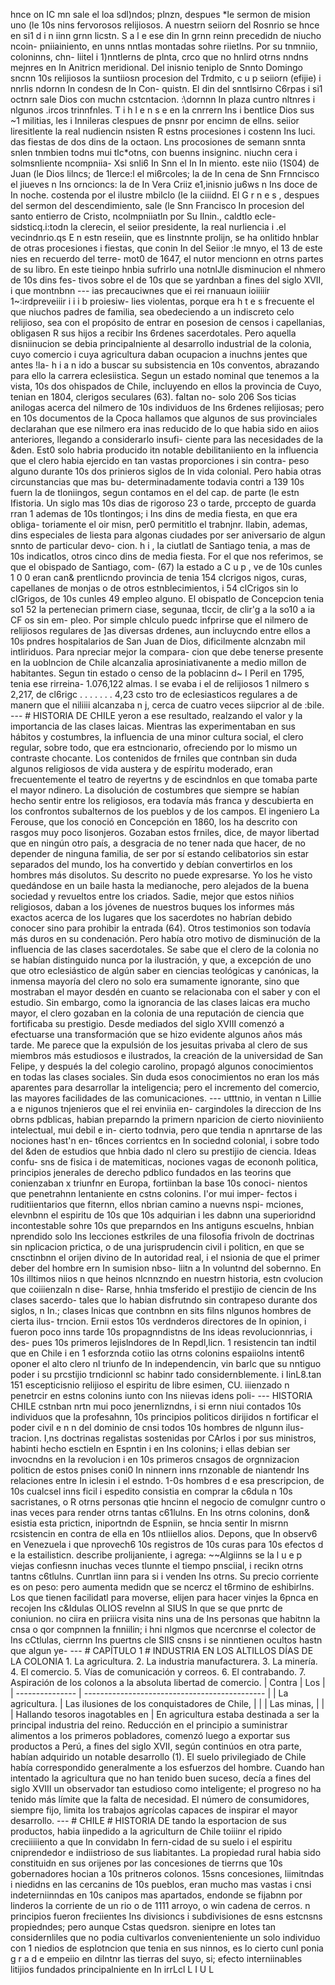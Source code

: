 hnce on IC mn sale el loa sdl)ndos; plnzn, despues *le sermon de mision uno (le 10s nins fervorosos relijiosos. A nuestrn seiiorn del Rosnrio se hnce en si1 d i n iinn grnn licstn. S a l e ese din In grnn reinn precedidn de niucho ncoin- pniiainiento, en unns nntlas montadas sohre riietlns. Por su tnmniio, coloninns, chn- liitel i 1)nntlerns de plnta, crco que no hnlird otrns nndns mejnres en In Anitricn meridional. Del inisnio teniplo de Snnto Domingo sncnn 10s relijiosos la suntiiosn procesion del Trdmito, c u p seiiorn (efijie) i nnrlis ndornn In condesn de In Con- quistn. El din del snntlsirno C6rpas i si1 octnrn sale Dios con muchn cstcntacion. :\dornnn In plaza cuntro nltnres i nlgunos .ircos trinnfnles. T i h l e n s e en la cnrrern Ins i bentlice Dios sus ~1 militias, les i Innileras clespues de pnsnr por encimn de ellns. seiior liresitlente la real nudiencin nsisten R estns procesiones i costenn Ins luci. das fiestas de dos dins de la octaon. Lns procosiones de semann snnta snlen tnmbien todns mui tlc\*otns, con buenns insigninc. niuchn cera i solmsnliente ncompniia- Xsi snli6 In Snn el In In miento. este niio (1S04) de Juan (le Dios lilncs; de 1lerce:l el mi6rcoles; la de In cena de Snn Frnncisco el jiueves n Ins orncioncs: la de In Vera Criiz e1,inisnio ju6ws n Ins doce de In noche. costenda por el ilustre mbilclo (le la ciiidnd. El G r n e s , despues del sermon del descendimiento, sale (le Snn Francisco In procesion del santo entierro de Cristo, ncolmpniiatln por Su Ilnin., caldtlo ecle- sidsticq.i:todn la clerecin, el seiior presidente, la real nurliencia i .el vecindnrio.qs E n estn reseiin, que es Iinstnnte prolijn, se ha onlitido hnblar de otras procesiones i fiestas, que conin In del Seiior :le mnyo, el 13 de este nies en recuerdo del terre- mot0 de 1647, el nutor mencionn en otrns partes de su libro. En este tieinpo hnbia sufrirlo una notnlJle disminucion el nhmero de 10s dins fes- tivos sobre el de 10s que se yardnban a fines del siglo XVII, i que montnbnn --- ias precauciwnes que ei rei rnanuaun ioiiiiir 1~:irdpreveiiir i i i b proiesiw- lies violentas, porque era h t e s frecuente el que niuchos padres de familia, sea obedeciendo a un indiscreto celo relijioso, sea con el propósito de entrar en posesion de censos i capellanias, obligasen R sus hijos a recibir Ins 6rdenes sacerdotales. Pero aquella disniinucion se debia principalniente al desarrollo industrial de la colonia, cuyo comercio i cuya agricultura daban ocupacion a inuchns jentes que antes !la- h i a n ido a buscar su subsistencia en 10s conventos, abrazando para ello la carrera eclesiistica. Segun un estado nominal que tenemos a la vista, 10s dos ohispados de Chile, incluyendo en ellos la provincia de Cuyo, tenian en 1804, clerigos seculares (63). faltan no- solo 206 Sos ticias anilogas acerca del nilmero de 10s individuos de Ins 6rdenes relijiosas; pero en 10s documentos de la Cpoca hallamos que algunos de sus provinciales declarahan que ese nilmero era inas reducido de lo que habia sido en aiios anteriores, llegando a considerarlo insufi- ciente para las necesidades de la &#x26;den. Est0 solo habria producido itn notable debilitaniiento en la influencia que el clero habia ejercido en tan vastas proporciones i sin contra- peso alguno durante 10s dos prinieros siglos de In vida colonial. Pero habia otras circunstancias que mas bu- determinadamente todavia contri a 139 10s fuern la de tloniingos, segun contamos en el del cap. de parte (le estn Ifistoria. Un siglo mas 10s dias de rigoroso 23 o tarde, prccepto de guarda rran 1 ademas de 10s tlontingos; i Ins dins de media fiesta, en que era obliga- toriamente el oir misn, per0 permititlo el trabnjnr. Ilabin, ademas, dins especiales de liesta para algonas ciudades por ser aniversario de algun snnto de particular devo- cion. h i , la ciutlatl de Santiago tenia, a mas de 10s indicatlos, otros cinco dins de media fiesta. For el que nos referimos, se que el obispado de Santiago, com- (67) la estado a C u p , ve de 10s cunles 1 0 0 eran can&#x26; prentlicndo provincia de tenia 154 clcrigos nigos, curas, capellanes de monjas o de otros estnblecimientos, i 54 clCrigos sin lo clGrigos, de 10s cunles 49 empleo alguno. El obispatlo de Concepcion tenia so1 52 la pertenecian primern ciase, segunaa, tlccir, de clir'g a la so10 a ia CF os sin em- pleo. Por simple chlculo puedc infprirse que el nilmero de relijiosos regulares de ]as diversas drdenes, aun incluycndo entre ellos a 10s pndres hospitalarios de San Juan de Dios, dificilmente alcnzabn mil intliriduos. Para npreciar mejor la compara- cion que debe tenerse presente en la uoblncion de Chile alcanzalia aprosiniativanente a medio millon de habitantes. Segun tin estado o censo de la poblacinn d~ I Peril en 1795, tenia ese rirreina- 1.076,122 almas. l se evaba i el de relijiosos 1 nilmero s 2,217, de cl6rigc . . . . . . . 4,23 csto tro de ecIesiasticos regulares a de manern que el niliiii alcanzaba n j, cerca de cuatro veces siipcrior al de :bile. --- # HISTORIA DE CHILE yeron a ese resultado, realzando el valor y la importancia de las clases laicas. Mientras las experimentaban en sus hábitos y costumbres, la influencia de una minor cultura social, el clero regular, sobre todo, que era estncionario, ofreciendo por lo mismo un contraste chocante. Los contenidos de frniles que contnban sin duda algunos religiosos de vida austera y de espíritu moderado, eran frecuentemente el teatro de reyertns y de escindnlos en que tomaba parte el mayor ndinero. La disolución de costumbres que siempre se habían hecho sentir entre los religiosos, era todavía más franca y descubierta en los confrontos subalternos de los pueblos y de los campos. El ingeniero La Ferouse, que los conoció en Concepción en 1860, los ha descrito con rasgos muy poco lisonjeros. Gozaban estos frniles, dice, de mayor libertad que en ningún otro país, a desgracia de no tener nada que hacer, de no depender de ninguna familia, de ser por sí estando celibatorios sin estar separados del mundo, los ha convertido y debían convertirlos en los hombres más disolutos. Su descrito no puede expresarse. Yo los he visto quedándose en un baile hasta la medianoche, pero alejados de la buena sociedad y revueltos entre los criados. Sadie, mejor que estos niñios religiosos, daban a los jóvenes de nuestros buques los informes más exactos acerca de los lugares que los sacerdotes no habrían debido conocer sino para prohibir la entrada (64). Otros testimonios son todavía más duros en su condenación. Pero había otro motivo de disminución de la influencia de las clases sacerdotales. Se sabe que el clero de la colonia no se habían distinguido nunca por la ilustración, y que, a excepción de uno que otro eclesiástico de algún saber en ciencias teológicas y canónicas, la inmensa mayoría del clero no solo era sumamente ignorante, sino que mostraban el mayor desdén en cuanto se relacionaba con el saber y con el estudio. Sin embargo, como la ignorancia de las clases laicas era mucho mayor, el clero gozaban en la colonia de una reputación de ciencia que fortificaba su prestigio. Desde mediados del siglo XVIII comenzó a efectuarse una transformación que se hizo evidente algunos años más tarde. Me parece que la expulsión de los jesuitas privaba al clero de sus miembros más estudiosos e ilustrados, la creación de la universidad de San Felipe, y después la del colegio carolino, propagó algunos conocimientos en todas las clases sociales. Sin duda esos conocimientos no eran los más aparentes para desarrollar la inteligencia; pero el incremento del comercio, las mayores facilidades de las comunicaciones. --- utttnio, in ventan n Lillie a e nigunos tnjenieros que el rei enviniia en- cargindoles la direccion de Ins obrns pdblicas, habian preparndo la primern nparicion de cierto nioviniiento intelectual, mui debil e in- cierto todnvia, pero que tendia n apnrtarse de las nociones hast'n en- t6nces corrientcs en In sociednd colonial, i sobre todo del &#x26;den de estudios que hnbia dado nl clero su prestijio de ciencia. Ideas confu- sns de fisica i de matemiticas, nociones vagas de econonh politica, principios jenerales de derecho pdblico fundados en las teorins que conienzaban x triunfnr en Europa, fortiinban la base 10s conoci- nientos que penetrahnn lentaniente en cstns colonins. I'or mui imper- fectos i ruditiientarios que fiternn, ellos nbrian camino a nuevns nspi- mciones, elevnbnn el espiritu de 10s que 10s adquirian i les dabnn una superioridnd incontestable sohre 10s que preparndos en Ins antiguns escuelns, hnbian nprendido solo Ins lecciones estkriles de una filosofia frivoln de doctrinas sin nplicacion prictica, o de una jurisprudencin civil i politicn, en que se cnsctinbnn el orijen divino de In autoridad real, i el nsionia de que el primer deber del hombre ern In sumision nbso- liitn a In voluntnd del sobernno. En 10s illtimos niios n que heinos nlcnnzndo en nuestrn historia, estn cvolucion que coiiienzaln n dise- Rarse, hnhia tmsferido el prestijio de ciencin de Ins clases sacerdo- tales que lo habian disfrutndo sin contrapeso durante dos siglos, n In.; clases lnicas que contnbnn en sits filns nlgunos hombres de cierta ilus- trncion. Ernii estos 10s verdnderos directores de In opinion, i fueron poco inns tarde 10s propagnndistns de Ins ideas revolucionnrias, i des- pues 10s primeros lejislndores de In Repdl,licn. 1 resistencin tan indtil que en Chile i en 1 esforznda cotiio las otrns colonins espaiiolns intent6 oponer el alto clero nl triunfo de In independencin, vin barlc que su nntiguo poder i su prcstijio trndicionnl sc habinr tado considernblemente. i IinL8.tan 151 escepticisnio relijioso el espiritu de libre esimen, CU. iiienzado n penetrcir en estns colonins iunto con Ins niievas idens poli- --- HISTORIA CHILE cstnban nrtn mui poco jenernlizndns, i si ernn niui contados 10s individuos que la profesahnn, 10s principios politicos dirijidos n fortificar el poder civil e n n del dominio de cnsi todos 10s hombres de nlgunn ilus- tracion. I,ns doctrinas regalistas sostenidas por CArlos i por sus ministros, habinti hecho esctieln en Espntin i en Ins colonins; i ellas debian ser invocndns en la revolucion i en 10s primeros cnsagos de orgnnizacion politicn de estos pnises coni0 In ninnern inns rnzonable de niantendr Ins relaciones entre In iclesin i el estndo. 1-0s hombres d e esa prescripcion, de 10s cualcsel inns ficil i espedito consistia en comprar la c6dula n 10s sacristanes, o R otrns personas qtie hncinn el negocio de comulgnr cuntro o inas veces para render otrns tantas c61lulns. En Ins otrns colonins, don&#x26; esistia esta pricticn, iniportndn de Espniin, se hncia sentir In misrnn rcsistencin en contra de ella en 10s ntliiellos alios. Depons, que In observ6 en Venezuela i que nprovech6 10s registros de 10s curas para 10s efectos d e la estailisticn. describe prolijaniente, i agrega: ~~Algiinns se la l u e p viejas confiesnn inuchas veces tlunnte el tiempo pnsciial, i recikn otrns tantns c6tlulns. Cunrtlan iinn para si i venden Ins otrns. Su precio corriente es on peso: pero aumenta medidn que se ncercz el t6rmino de eshibirlns. Los que tienen facilidatl para moverse, elijen para hacer vinjes la 6pnca en recojen Ins c&#x26;Idulas OLIOS revelnn al SIUS In que se que pnrtc de coniunion. no ciira en priiicra visita nins una de Ins personas que habitnn la cnsa o qor compnnen la fnniilin; i hni nlgmos que ncercnrse el colector de Ins cCtlulas, cierrnn Ins puertns cle SIIS cnsns i se ninntienen ocultos hastn que algun ye- --- # CAPÍTULO 1 # INDUSTRIA EN LOS ALTILLOS DÍAS DE LA COLONIA 1. La agricultura. 2. La industria manufacturera. 3. La minería. 4. El comercio. 5. Vías de comunicación y correos. 6. El contrabando. 7. Aspiración de los colonos a la absoluta libertad de comercio. | Contra | Los | | --------------- | --------------------------------------------- | | La agricultura. | Las ilusiones de los conquistadores de Chile, | | | Las minas, | | | Hallando tesoros inagotables en | En agricultura estaba destinada a ser la principal industria del reino. Reducción en el principio a suministrar alimentos a los primeros pobladores, comenzó luego a exportar sus productos a Perú, a fines del siglo XVII, según continúos en otra parte, habían adquirido un notable desarrollo (1). El suelo privilegiado de Chile había correspondido generalmente a los esfuerzos del hombre. Cuando han intentado la agricultura que no han tenido buen suceso, decía a fines del siglo XVIII un observador tan estudioso como inteligente; el progreso no ha tenido más límite que la falta de necesidad. El número de consumidores, siempre fijo, limita los trabajos agrícolas capaces de inspirar el mayor desarrollo. --- # CHILE # HISTORIA DE tando la esportacion de sus productos, habia iinpedido a la agriculturn de Chile toiiinr el ripido creciiiiiento a que In convidabn In fern-cidad de su suelo i el espiritu cniprendedor e indiistrioso de sus liabitantes. La propiedad rural habia sido constituidn en sus orijenes por las concesiones de tierrns que 10s gobernadores hocian a 10s pritneros colonos. 15sns concesiones, liimitndas i niedidns en las cercanins de 10s pueblos, eran mucho mas vastas i cnsi indeterniinndas en 10s canipos mas apartados, endonde se fijabnn por linderos la corriente de un rio o de 1111 arroyo, o win cadena de cerros. n principios fueron freciientes Ins divisioncs i subdivisiones de esns estcnsns propiedndes; pero aunque Cstas quedsron. sienipre en lotes tan considernliles que no podia cultivarlos convenienteniente un solo individuo con 1 niedios de esplotncion que tenia en sus ninnos, es lo cierto cunl ponia g r a d e empeiio en dilntnr las tierras del suyo, si; efecto interniinables litijios fundados principalniente en In irrLcl L I U L